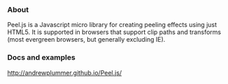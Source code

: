 ### About

Peel.js is a Javascript micro library for creating peeling effects using just HTML5.
It is supported in browsers that support clip paths and transforms (most evergreen
browsers, but generally excluding IE).

### Docs and examples

http://andrewplummer.github.io/Peel.js/
